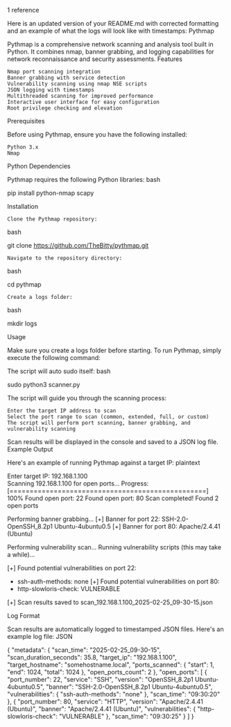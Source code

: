 1 reference

Here is an updated version of your README.md with corrected formatting and an example of what the logs will look like with timestamps:
Pythmap

Pythmap is a comprehensive network scanning and analysis tool built in Python. It combines nmap, banner grabbing, and logging capabilities for network reconnaissance and security assessments.
Features

    Nmap port scanning integration
    Banner grabbing with service detection
    Vulnerability scanning using nmap NSE scripts
    JSON logging with timestamps
    Multithreaded scanning for improved performance
    Interactive user interface for easy configuration
    Root privilege checking and elevation

Prerequisites

Before using Pythmap, ensure you have the following installed:

    Python 3.x
    Nmap

Python Dependencies

Pythmap requires the following Python libraries:
bash

pip install python-nmap scapy

Installation

    Clone the Pythmap repository:

bash

git clone https://github.com/TheBitty/pythmap.git

    Navigate to the repository directory:

bash

cd pythmap

    Create a logs folder:

bash

mkdir logs

Usage

Make sure you create a logs folder before starting. To run Pythmap, simply execute the following command:

The script will auto sudo itself:
bash

sudo python3 scanner.py

The script will guide you through the scanning process:

    Enter the target IP address to scan
    Select the port range to scan (common, extended, full, or custom)
    The script will perform port scanning, banner grabbing, and vulnerability scanning

Scan results will be displayed in the console and saved to a JSON log file.
Example Output

Here's an example of running Pythmap against a target IP:
plaintext

Enter target IP: 192.168.1.100  
Scanning 192.168.1.100 for open ports...
Progress: [=================================================] 100%
Found open port: 22
Found open port: 80
Scan completed! Found 2 open ports

Performing banner grabbing...
[+] Banner for port 22: SSH-2.0-OpenSSH_8.2p1 Ubuntu-4ubuntu0.5
[+] Banner for port 80: Apache/2.4.41 (Ubuntu)

Performing vulnerability scan...
Running vulnerability scripts (this may take a while)...

[+] Found potential vulnerabilities on port 22:
  - ssh-auth-methods: none
[+] Found potential vulnerabilities on port 80:
  - http-slowloris-check: VULNERABLE

[+] Scan results saved to scan_192.168.1.100_2025-02-25_09-30-15.json

Log Format

Scan results are automatically logged to timestamped JSON files. Here's an example log file:
JSON

{
    "metadata": {
        "scan_time": "2025-02-25_09-30-15",
        "scan_duration_seconds": 35.8,
        "target_ip": "192.168.1.100",
        "target_hostname": "somehostname.local",
        "ports_scanned": {
            "start": 1,
            "end": 1024,
            "total": 1024
        },
        "open_ports_count": 2
    },
    "open_ports": [
        {
            "port_number": 22,
            "service": "SSH",
            "version": "OpenSSH_8.2p1 Ubuntu-4ubuntu0.5",
            "banner": "SSH-2.0-OpenSSH_8.2p1 Ubuntu-4ubuntu0.5",
            "vulnerabilities": {
                "ssh-auth-methods": "none"
            },
            "scan_time": "09:30:20"
        },
        {
            "port_number": 80,
            "service": "HTTP",
            "version": "Apache/2.4.41 (Ubuntu)",
            "banner": "Apache/2.4.41 (Ubuntu)",
            "vulnerabilities": {
                "http-slowloris-check": "VULNERABLE"
            },
            "scan_time": "09:30:25"
        }
    ]
}

